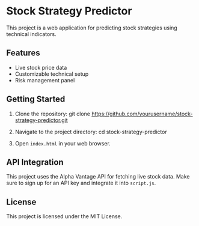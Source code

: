 # Stock Strategy Predictor

This project is a web application for predicting stock strategies using technical indicators.

## Features

- Live stock price data
- Customizable technical setup
- Risk management panel

## Getting Started

1. Clone the repository:
git clone https://github.com/yourusername/stock-strategy-predictor.git

2. Navigate to the project directory:
cd stock-strategy-predictor

3. Open `index.html` in your web browser.

## API Integration

This project uses the Alpha Vantage API for fetching live stock data. Make sure to sign up for an API key and integrate it into `script.js`.

## License

This project is licensed under the MIT License.

